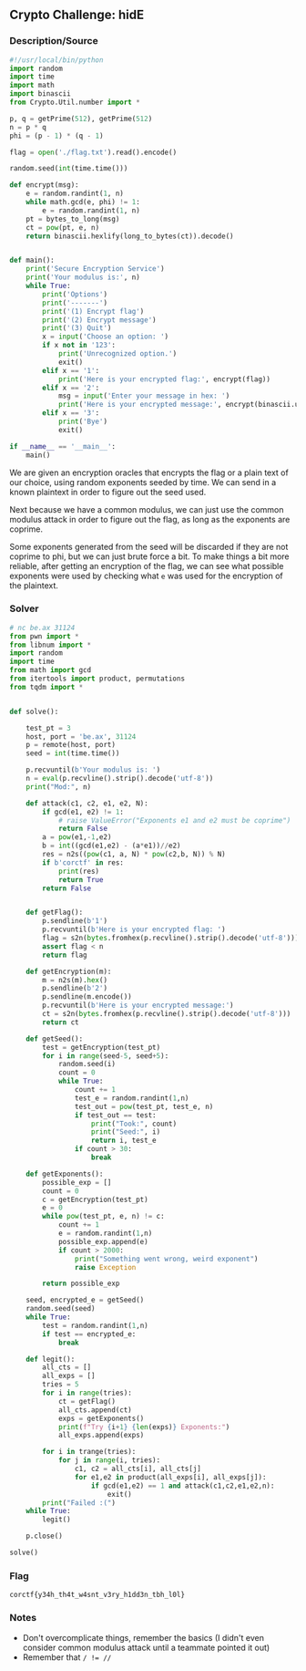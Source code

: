 ## Crypto Challenge: hidE

### Description/Source

```python
#!/usr/local/bin/python
import random
import time
import math
import binascii
from Crypto.Util.number import *

p, q = getPrime(512), getPrime(512)
n = p * q
phi = (p - 1) * (q - 1)

flag = open('./flag.txt').read().encode()

random.seed(int(time.time()))

def encrypt(msg):
    e = random.randint(1, n)
    while math.gcd(e, phi) != 1:
        e = random.randint(1, n)
    pt = bytes_to_long(msg)
    ct = pow(pt, e, n)
    return binascii.hexlify(long_to_bytes(ct)).decode()


def main():
    print('Secure Encryption Service')
    print('Your modulus is:', n)
    while True:
        print('Options')
        print('-------')
        print('(1) Encrypt flag')
        print('(2) Encrypt message')
        print('(3) Quit')
        x = input('Choose an option: ')
        if x not in '123':
            print('Unrecognized option.')
            exit()
        elif x == '1':
            print('Here is your encrypted flag:', encrypt(flag))
        elif x == '2':
            msg = input('Enter your message in hex: ')
            print('Here is your encrypted message:', encrypt(binascii.unhexlify(msg)))
        elif x == '3':
            print('Bye')
            exit()

if __name__ == '__main__':
    main()

```

We are given an encryption oracles that encrypts the flag or a plain text of our choice, using random exponents seeded by time. We can send in a known plaintext in order to figure out the seed used.

Next because we have a common modulus, we can just use the common modulus attack in order to figure out the flag, as long as the exponents are coprime.

Some exponents generated from the seed will be discarded if they are not coprime to phi, but we can just brute force a bit. To make things a bit more reliable, after getting an encryption of the flag, we can see what possible exponents were used by checking what `e` was used for the encryption of the plaintext.

### Solver

```py
# nc be.ax 31124
from pwn import *
from libnum import *
import random
import time
from math import gcd
from itertools import product, permutations
from tqdm import *


def solve():

    test_pt = 3
    host, port = 'be.ax', 31124
    p = remote(host, port)
    seed = int(time.time())

    p.recvuntil(b'Your modulus is: ')
    n = eval(p.recvline().strip().decode('utf-8'))
    print("Mod:", n)

    def attack(c1, c2, e1, e2, N):
        if gcd(e1, e2) != 1:
            # raise ValueError("Exponents e1 and e2 must be coprime")
            return False
        a = pow(e1,-1,e2)
        b = int((gcd(e1,e2) - (a*e1))//e2)
        res = n2s((pow(c1, a, N) * pow(c2,b, N)) % N)
        if b'corctf' in res:
            print(res)
            return True
        return False


    def getFlag():
        p.sendline(b'1')
        p.recvuntil(b'Here is your encrypted flag: ')
        flag = s2n(bytes.fromhex(p.recvline().strip().decode('utf-8')))
        assert flag < n
        return flag

    def getEncryption(m):
        m = n2s(m).hex()
        p.sendline(b'2')
        p.sendline(m.encode())
        p.recvuntil(b'Here is your encrypted message:')
        ct = s2n(bytes.fromhex(p.recvline().strip().decode('utf-8')))
        return ct

    def getSeed():
        test = getEncryption(test_pt)
        for i in range(seed-5, seed+5):
            random.seed(i)
            count = 0
            while True:
                count += 1
                test_e = random.randint(1,n)
                test_out = pow(test_pt, test_e, n)
                if test_out == test:
                    print("Took:", count)
                    print("Seed:", i)
                    return i, test_e
                if count > 30:
                    break

    def getExponents():
        possible_exp = []
        count = 0
        c = getEncryption(test_pt)
        e = 0
        while pow(test_pt, e, n) != c:
            count += 1
            e = random.randint(1,n)
            possible_exp.append(e)
            if count > 2000:
                print("Something went wrong, weird exponent")
                raise Exception

        return possible_exp

    seed, encrypted_e = getSeed()
    random.seed(seed)
    while True:
        test = random.randint(1,n)
        if test == encrypted_e:
            break

    def legit():
        all_cts = []
        all_exps = []
        tries = 5
        for i in range(tries):
            ct = getFlag()
            all_cts.append(ct)
            exps = getExponents()
            print(f"Try {i+1} {len(exps)} Exponents:")
            all_exps.append(exps)

        for i in trange(tries):
            for j in range(i, tries):
                c1, c2 = all_cts[i], all_cts[j]
                for e1,e2 in product(all_exps[i], all_exps[j]):
                    if gcd(e1,e2) == 1 and attack(c1,c2,e1,e2,n):
                        exit()
        print("Failed :(")
    while True:
        legit()

    p.close()

solve()

```

### Flag

```
corctf{y34h_th4t_w4snt_v3ry_h1dd3n_tbh_l0l}
```

### Notes

- Don't overcomplicate things, remember the basics (I didn't even consider common modulus attack until a teammate pointed it out)
- Remember that `/ != //`
